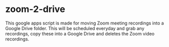 # zoom-2-drive
This google apps script is made for moving Zoom meeting recordings into a Google Drive folder. This will be scheduled everyday and grab any recordings, copy these into a Google Drive and deletes the Zoom video recordings.
